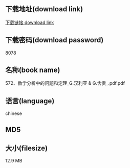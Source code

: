 ## 下载地址(download link)
[下载链接 download link](https://voluble-croquembouche-d321dc.netlify.app/?s=572%E3%80%81%E6%95%B0%E5%AD%A6%E5%88%86%E6%9E%90%E4%B8%AD%E7%9A%84%E9%97%AE%E9%A2%98%E5%92%8C%E5%AE%9A%E7%90%86_G.%E6%B1%89%E5%88%A9%E4%BA%9A+%26+G.%E8%88%8D%E8%B4%B5_.pdf)

## 下载密码(download password)
8078

## 名称(book name)
572、数学分析中的问题和定理_G.汉利亚 & G.舍贵_.pdf.pdf

## 语言(language)
chinese

## MD5


## 大小(filesize)
12.9 MB
